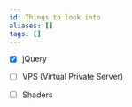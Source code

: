 ```yaml
---
id: Things to look into
aliases: []
tags: []
---
```


- [x] jQuery
- [ ] VPS (Virtual Private Server)
- [ ] Shaders

